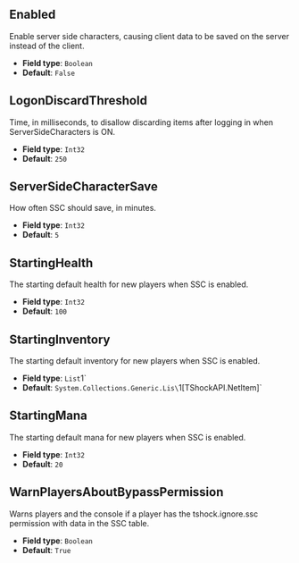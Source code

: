 ## Enabled  
Enable server side characters, causing client data to be saved on the server instead of the client.
* **Field type**: `Boolean`
* **Default**: `False`

## LogonDiscardThreshold  
Time, in milliseconds, to disallow discarding items after logging in when ServerSideCharacters is ON.
* **Field type**: `Int32`
* **Default**: `250`

## ServerSideCharacterSave  
How often SSC should save, in minutes.
* **Field type**: `Int32`
* **Default**: `5`

## StartingHealth  
The starting default health for new players when SSC is enabled.
* **Field type**: `Int32`
* **Default**: `100`

## StartingInventory  
The starting default inventory for new players when SSC is enabled.
* **Field type**: `List`1`
* **Default**: `System.Collections.Generic.Lis\`1[TShockAPI.NetItem]`

## StartingMana  
The starting default mana for new players when SSC is enabled.
* **Field type**: `Int32`
* **Default**: `20`

## WarnPlayersAboutBypassPermission  
Warns players and the console if a player has the tshock.ignore.ssc permission with data in the SSC table.
* **Field type**: `Boolean`
* **Default**: `True`

